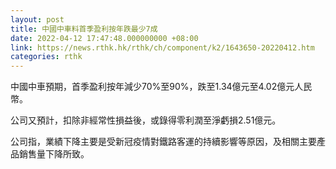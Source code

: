 ```yaml
---
layout: post
title: 中國中車料首季盈利按年跌最少7成
date: 2022-04-12 17:47:48.000000000 +08:00
link: https://news.rthk.hk/rthk/ch/component/k2/1643650-20220412.htm
categories: rthk
---
```


中國中車預期，首季盈利按年減少70%至90%，跌至1.34億元至4.02億元人民幣。

公司又預計，扣除非經常性損益後，或錄得零利潤至淨虧損2.51億元。

公司指，業績下降主要是受新冠疫情對鐵路客運的持續影響等原因，及相關主要產品銷售量下降所致。
